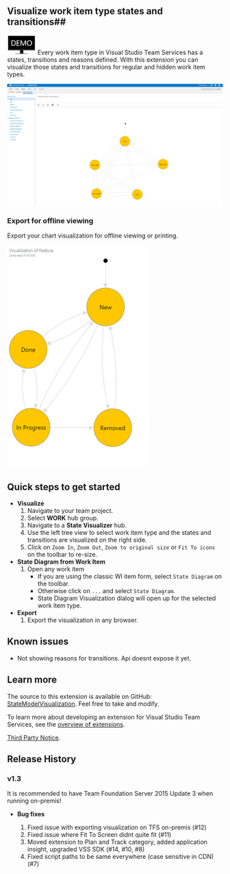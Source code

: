 ## Visualize work item type states and transitions##

[![Demo](images/wvizdemo.png)](https://channel9.msdn.com/Series/Visual-Studio-ALM-Rangers-Demos/VS-Team-Services-State-Model-Visualization-Extension) Every work item type in Visual Studio Team Services has a states, transitions and reasons defined. With this extension you can visualize those states and transitions for regular and hidden work item types.

![Visualize](images/Screen1-small.png)

### Export for offline viewing ###

Export your chart visualization for offline viewing or printing.

![Export](images/Screen2-small.png)

## Quick steps to get started ##

- **Visualize**
	1. Navigate to your team project.
	1. Select **WORK** hub group.
	1. Navigate to a **State Visualizer** hub.
	1. Use the left tree view to select work item type and the states and transitions are visualized on the right side.
	1. Click on `Zoom In`, `Zoom Out`, `Zoom to original size` or `Fit To icons` on the toolbar to re-size.
- **State Diagram from Work Item**
	1. Open any work item
		- If you are using the classic WI item form, select `State Diagram` on the toolbar.
		- Otherwise click on `...` and select `State Diagram`.
		- State Diagram Visualization dialog will open up for the selected work item type.
- **Export**
	1. Export the visualization in any browser.


## Known issues ##

- Not showing reasons for transitions. Api doesnt expose it yet.

## Learn more ##

The source to this extension is available on GitHub: [StateModelVisualization](https://github.com/melborp/StateModelVisualization). Feel free to take and modify.

To learn more about developing an extension for Visual Studio Team Services, see the [overview of extensions](https://www.visualstudio.com/en-us/integrate/extensions/overview).

[Third Party Notice](https://marketplace.visualstudio.com/_apis/public/gallery/publisher/taavi-koosaar/extension/StateModelVisualization/latest/assetbyname/ThirdPartyNotice.txt).

## Release History ##

### v1.3 ###

It is recommended to have Team Foundation Server 2015 Update 3 when running on-premis!

- **Bug fixes**

	1. Fixed issue with exporting visualization on TFS on-premis (#12)
	1. Fixed issue where Fit To Screen didnt quite fit (#11)
    1. Moved extension to Plan and Track category, added application insight, upgraded VSS SDK (#14, #10, #8)
    1. Fixed script paths to be same everywhere (case sensitive in CDN) (#7)
